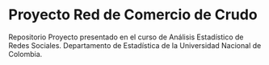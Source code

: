 # Proyecto Red de Comercio de Crudo

Repositorio Proyecto presentado en el curso de Análisis Estadístico de Redes Sociales. Departamento de Estadística de la Universidad Nacional de Colombia.
